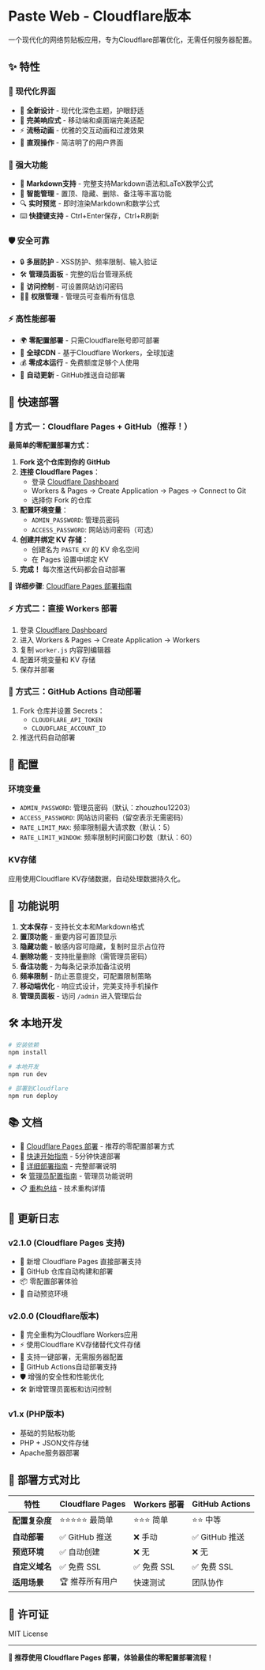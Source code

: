 # Paste Web - Cloudflare版本

一个现代化的网络剪贴板应用，专为Cloudflare部署优化，无需任何服务器配置。

## ✨ 特性

### 🎨 现代化界面
- 🌟 **全新设计** - 现代化深色主题，护眼舒适
- 📱 **完美响应式** - 移动端和桌面端完美适配
- ⚡ **流畅动画** - 优雅的交互动画和过渡效果
- 🎯 **直观操作** - 简洁明了的用户界面

### 🚀 强大功能
- 📝 **Markdown支持** - 完整支持Markdown语法和LaTeX数学公式
- 📌 **智能管理** - 置顶、隐藏、删除、备注等丰富功能
- 🔍 **实时预览** - 即时渲染Markdown和数学公式
- ⌨️ **快捷键支持** - Ctrl+Enter保存，Ctrl+R刷新

### 🛡️ 安全可靠
- 🔒 **多层防护** - XSS防护、频率限制、输入验证
- 🛠️ **管理员面板** - 完整的后台管理系统
- 🔐 **访问控制** - 可设置网站访问密码
- 👨‍💼 **权限管理** - 管理员可查看所有信息

### ⚡ 高性能部署
- 🌍 **零配置部署** - 只需Cloudflare账号即可部署
- 🚀 **全球CDN** - 基于Cloudflare Workers，全球加速
- 💰 **零成本运行** - 免费额度足够个人使用
- 🔄 **自动更新** - GitHub推送自动部署

## 🚀 快速部署

### 🌟 方式一：Cloudflare Pages + GitHub（推荐！）

**最简单的零配置部署方式：**

1. **Fork 这个仓库到你的 GitHub**
2. **连接 Cloudflare Pages**：
   - 登录 [Cloudflare Dashboard](https://dash.cloudflare.com/)
   - Workers & Pages → Create Application → Pages → Connect to Git
   - 选择你 Fork 的仓库
3. **配置环境变量**：
   - `ADMIN_PASSWORD`: 管理员密码
   - `ACCESS_PASSWORD`: 网站访问密码（可选）
4. **创建并绑定 KV 存储**：
   - 创建名为 `PASTE_KV` 的 KV 命名空间
   - 在 Pages 设置中绑定 KV
5. **完成！** 每次推送代码都会自动部署

📖 **详细步骤**: [Cloudflare Pages 部署指南](CLOUDFLARE-PAGES.md)

### ⚡ 方式二：直接 Workers 部署

1. 登录 [Cloudflare Dashboard](https://dash.cloudflare.com/)
2. 进入 Workers & Pages → Create Application → Workers
3. 复制 `worker.js` 内容到编辑器
4. 配置环境变量和 KV 存储
5. 保存并部署

### 🤖 方式三：GitHub Actions 自动部署

1. Fork 仓库并设置 Secrets：
   - `CLOUDFLARE_API_TOKEN`
   - `CLOUDFLARE_ACCOUNT_ID`
2. 推送代码自动部署

## 🔧 配置

### 环境变量
- `ADMIN_PASSWORD`: 管理员密码（默认：zhouzhou12203）
- `ACCESS_PASSWORD`: 网站访问密码（留空表示无需密码）
- `RATE_LIMIT_MAX`: 频率限制最大请求数（默认：5）
- `RATE_LIMIT_WINDOW`: 频率限制时间窗口秒数（默认：60）

### KV存储
应用使用Cloudflare KV存储数据，自动处理数据持久化。

## 📖 功能说明

1. **文本保存** - 支持长文本和Markdown格式
2. **置顶功能** - 重要内容可置顶显示
3. **隐藏功能** - 敏感内容可隐藏，复制时显示占位符
4. **删除功能** - 支持批量删除（需管理员密码）
5. **备注功能** - 为每条记录添加备注说明
6. **频率限制** - 防止恶意提交，可配置限制策略
7. **移动端优化** - 响应式设计，完美支持手机操作
8. **管理员面板** - 访问 `/admin` 进入管理后台

## 🛠️ 本地开发

```bash
# 安装依赖
npm install

# 本地开发
npm run dev

# 部署到Cloudflare
npm run deploy
```

## 📚 文档

- 🌟 [Cloudflare Pages 部署](CLOUDFLARE-PAGES.md) - 推荐的零配置部署方式
- 📖 [快速开始指南](QUICKSTART.md) - 5分钟快速部署
- 🚀 [详细部署指南](DEPLOY.md) - 完整部署说明
- 🛠️ [管理员配置指南](ADMIN-GUIDE.md) - 管理员功能说明
- 📋 [重构总结](REFACTOR-SUMMARY.md) - 技术重构详情

## 📝 更新日志

### v2.1.0 (Cloudflare Pages 支持)
- 🌟 新增 Cloudflare Pages 直接部署支持
- 🔄 GitHub 仓库自动构建和部署
- 📦 零配置部署体验
- 🚀 自动预览环境

### v2.0.0 (Cloudflare版本)
- 🔄 完全重构为Cloudflare Workers应用
- ⚡ 使用Cloudflare KV存储替代文件存储
- 🚀 支持一键部署，无需服务器配置
- 🔧 GitHub Actions自动部署支持
- 🛡️ 增强的安全性和性能优化
- 🛠️ 新增管理员面板和访问控制

### v1.x (PHP版本)
- 基础的剪贴板功能
- PHP + JSON文件存储
- Apache服务器部署

## 🎯 部署方式对比

| 特性 | Cloudflare Pages | Workers 部署 | GitHub Actions |
|------|------------------|--------------|----------------|
| **配置复杂度** | ⭐⭐⭐⭐⭐ 最简单 | ⭐⭐⭐ 简单 | ⭐⭐ 中等 |
| **自动部署** | ✅ GitHub 推送 | ❌ 手动 | ✅ GitHub 推送 |
| **预览环境** | ✅ 自动创建 | ❌ 无 | ❌ 无 |
| **自定义域名** | ✅ 免费 SSL | ✅ 免费 SSL | ✅ 免费 SSL |
| **适用场景** | 🏆 推荐所有用户 | 快速测试 | 团队协作 |

## 📄 许可证

MIT License

---

**🌟 推荐使用 Cloudflare Pages 部署，体验最佳的零配置部署流程！**
